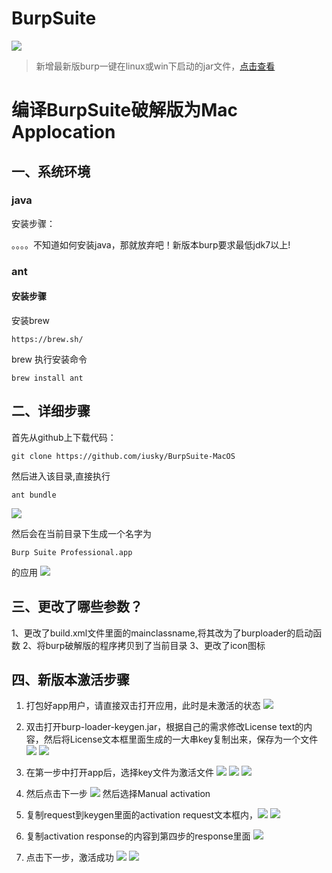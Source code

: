 BurpSuite
===============
![](http://mweb.03sec.com/2018-01-26-15169456970441.jpg)

> 新增最新版burp一键在linux或win下启动的jar文件，[点击查看](https://github.com/iusky/BurpSuite-MacOS/releases/tag/v.1.7.31)

# 编译BurpSuite破解版为Mac Applocation

## 一、系统环境
### java
 安装步骤：
 
 。。。。不知道如何安装java，那就放弃吧！新版本burp要求最低jdk7以上!
### ant
#### 安装步骤

安装brew

```
https://brew.sh/
```
brew 执行安装命令

```
brew install ant

```
 


## 二、详细步骤
首先从github上下载代码：

```
git clone https://github.com/iusky/BurpSuite-MacOS
```

然后进入该目录,直接执行

```
ant bundle
```
![](http://mweb.03sec.com/2018-01-26-15169455640146.jpg)

然后会在当前目录下生成一个名字为

```
Burp Suite Professional.app
```
的应用
![](http://mweb.03sec.com/2018-01-26-15169454570028.jpg)


## 三、更改了哪些参数？

1、更改了build.xml文件里面的mainclassname,将其改为了burploader的启动函数
2、将burp破解版的程序拷贝到了当前目录
3、更改了icon图标

## 四、新版本激活步骤
1. 打包好app用户，请直接双击打开应用，此时是未激活的状态
![](http://mweb.03sec.com/2018-01-26-15169447609665.jpg)

2. 双击打开burp-loader-keygen.jar，根据自己的需求修改License text的内容，然后将License文本框里面生成的一大串key复制出来，保存为一个文件
![](http://mweb.03sec.com/2018-01-26-15169447851635.jpg)
![](http://mweb.03sec.com/2018-01-26-15169447969534.jpg)

3. 在第一步中打开app后，选择key文件为激活文件
![](http://mweb.03sec.com/2018-01-26-15169448151197.jpg)
![](http://mweb.03sec.com/2018-01-26-15169448507785.jpg)
![](http://mweb.03sec.com/2018-01-26-15169448553134.jpg)

4. 然后点击下一步
![](http://mweb.03sec.com/2018-01-26-15169451271421.jpg)
然后选择Manual activation
5. 复制request到keygen里面的activation request文本框内，![](http://mweb.03sec.com/2018-01-26-15169451887661.jpg)
![](http://mweb.03sec.com/2018-01-26-15169452080793.jpg)
6. 复制activation response的内容到第四步的response里面
![](http://mweb.03sec.com/2018-01-26-15169452836490.jpg)
7. 点击下一步，激活成功
![](http://mweb.03sec.com/2018-01-26-15169453416766.jpg)
![](http://mweb.03sec.com/2018-01-26-15169453941798.jpg)





